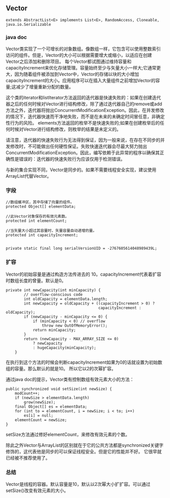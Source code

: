 ## Vector ##

    extends AbstractList<E> implements List<E>, RandomAccess, Cloneable, java.io.Serializable

### java doc ###

Vector类实现了一个可增长的对象数组。像数组一样，它包含可以使用整数索引访问的组件。但是，Vector的大小可以根据需要增大或缩小，以适应在创建Vector之后添加和删除项目。
每个Vector都试图通过维持容量和capacityIncrement来优化存储管理。容量始终至少与矢量大小一样大;它通常更大，因为随着组件被添加到Vector中，Vector的存储以块的大小增加capacityIncrement的大小。应用程序可以在插入大量组件之前增加Vector的容量;这减少了增量重新分配的数量。

这个类的iterator和listIterator方法返回的迭代器是快速失败的：如果在创建迭代器之后的任何时候对Vector进行结构修改，除了通过迭代器自己的remove或add方法之外，迭代器将抛出ConcurrentModificationException。因此，在并发修改的情况下，迭代器快速而干净地失败，而不是在未来的未确定时间冒任意，非确定性行为的风险。 elements方法返回的枚举不是快速失败的;如果在创建枚举后的任何时候对Vector进行结构修改，则枚举的结果是未定义的。

请注意，迭代器的快速失败行为无法得到保证，因为一般来说，在存在不同步的并发修改时，不可能做出任何硬性保证。失败快速迭代器会尽最大努力抛出ConcurrentModificationException。因此，编写依赖于此异常的程序以确保其正确性是错误的：迭代器的快速失败行为应该仅用于检测错误。

与新的集合实现不同，Vector是同步的。如果不需要线程安全实现，建议使用ArrayList代替Vector。


### 字段 ###

    //数组缓冲区，其中存储了向量的组件。
    protected Object[] elementData;

    //此Vector对象保存的有效元素数。
    protected int elementCount;

    //当矢量大小超过其容量时，矢量容量自动递增的量。
    protected int capacityIncrement;


    private static final long serialVersionUID = -2767605614048989439L;

### 扩容 ###

Vector的初始容量是通过构造方法传进去的 10。capacityIncrement代表着扩容时数组长度的曾量。默认是0。

    private int newCapacity(int minCapacity) {
            // overflow-conscious code
            int oldCapacity = elementData.length;
            int newCapacity = oldCapacity + ((capacityIncrement > 0) ?
                                             capacityIncrement : oldCapacity);
            if (newCapacity - minCapacity <= 0) {
                if (minCapacity < 0) // overflow
                    throw new OutOfMemoryError();
                return minCapacity;
            }
            return (newCapacity - MAX_ARRAY_SIZE <= 0)
                ? newCapacity
                : hugeCapacity(minCapacity);
        }

在执行到这个方法的时候会判断capacityIncrement如果为0的话就设置为初始数组的容量。那么默认的就是10。
所以它以2的次幂扩容。

通过java doc的提示，Vector类有控制数组有效元素大小的方法：

    public synchronized void setSize(int newSize) {
        modCount++;
        if (newSize > elementData.length)
            grow(newSize);
        final Object[] es = elementData;
        for (int to = elementCount, i = newSize; i < to; i++)
            es[i] = null;
        elementCount = newSize;
    }

setSize方法通过修好elementCount，来修改有效元素的个数。

除此之外Vector与ArrayList的区别就在于它的公共方法都是synchronized关键字修饰的，这代表他是同步的可以保证线程安全。但是它的性能并不好。
它很早就已经被不推荐使用了。

### 总结 ###

Vector是线程的容器。默认容量是10，默认以2次幂大小扩扩容。可以通过setSize()改变有效元素的大小。